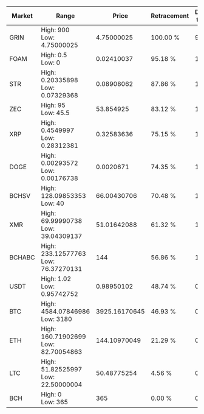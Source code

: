 | Market | Range | Price| Retracement | Doubles to 50% |
| --- | --- | --- | --- | --- |
| GRIN | High: 900<br />Low: 4.75000025 | 4.75000025 | 100.00 % | 95.24 |
| FOAM | High: 0.5<br />Low: 0 | 0.02410037 | 95.18 % | 10.37 |
| STR | High: 0.20335898<br />Low: 0.07329368 | 0.08908062 | 87.86 % | 1.55 |
| ZEC | High: 95<br />Low: 45.5 | 53.854925 | 83.12 % | 1.30 |
| XRP | High: 0.4549997<br />Low: 0.28312381 | 0.32583636 | 75.15 % | 1.13 |
| DOGE | High: 0.00293572<br />Low: 0.00176738 | 0.0020671 | 74.35 % | 1.14 |
| BCHSV | High: 128.09853353<br />Low: 40 | 66.00430706 | 70.48 % | 1.27 |
| XMR | High: 69.99990738<br />Low: 39.04309137 | 51.01642088 | 61.32 % | 1.07 |
| BCHABC | High: 233.12577763<br />Low: 76.37270131 | 144 | 56.86 % | 1.07 |
| USDT | High: 1.02<br />Low: 0.95742752 | 0.98950102 | 48.74 % | 0.00 |
| BTC | High: 4584.07846986<br />Low: 3180 | 3925.16170645 | 46.93 % | 0.00 |
| ETH | High: 160.71902699<br />Low: 82.70054863 | 144.10970049 | 21.29 % | 0.00 |
| LTC | High: 51.82525997<br />Low: 22.50000004 | 50.48775254 | 4.56 % | 0.00 |
| BCH | High: 0<br />Low: 365 | 365 | 0.00 % | 0.00 |
